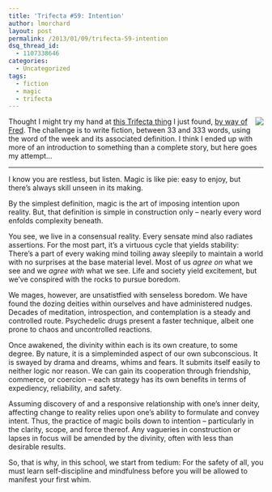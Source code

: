 ```yaml
---
title: 'Trifecta #59: Intention'
author: lmorchard
layout: post
permalink: /2013/01/09/trifecta-59-intention
dsq_thread_id:
  - 1107338646
categories:
  - Uncategorized
tags:
  - fiction
  - magic
  - trifecta
---
```

<a style="display: block; float: right; margin: 0 0 0.25em 0.25em; border: 0" border="0" href="http://www.trifectawritingchallenge.blogspot.com" target="_blank"><img style="border: 0" src="http://i1132.photobucket.com/albums/m573/SeekingBlog/Picture11-1.png" /></a>Thought I might try my hand at [this Trifecta thing][1] I just found, [by way of Fred][2]. The challenge is to write fiction, between 33 and 333 words, using the word of the week and its associated definition. I think I ended up with more of an introduction to something than a complete story, but here goes my attempt&#8230;

<!--more-->

* * *

I know you are restless, but listen. Magic is like pie: easy to enjoy, but there&#8217;s always skill unseen in its making.

By the simplest definition, magic is the art of imposing intention upon reality. But, that definition is simple in construction only &#8211; nearly every word enfolds complexity beneath.

You see, we live in a consensual reality. Every sensate mind also radiates assertions. For the most part, it&#8217;s a virtuous cycle that yields stability: There&#8217;s a part of every waking mind toiling away sleepily to maintain a world with no surprises at the base material level. Most of us *agree on* what we see and we *agree with* what we see. Life and society yield excitement, but we&#8217;ve conspired with the rocks to pursue boredom.

We mages, however, are unsatistfied with senseless boredom. We have found the dozing deities within ourselves and have administered nudges. Decades of meditation, introspection, and contemplation is a steady and controlled route. Psychedelic drugs present a faster technique, albeit one prone to chaos and uncontrolled reactions.

Once awakened, the divinity within each is its own creature, to some degree. By nature, it is a simpleminded aspect of our own subconscious. It is swayed by drama and dreams, whims and fears. It submits itself easily to neither logic nor reason. We can gain its cooperation through friendship, commerce, or coercion &#8211; each strategy has its own benefits in terms of expediency, reliability, and safety.

Assuming discovery of and a responsive relationship with one&#8217;s inner deity, affecting change to reality relies upon one&#8217;s ability to formulate and convey intent. Thus, the practice of magic boils down to intention &#8211; particularly in the clarity, scope, and force thereof. Any vagueries in construction or lapses in focus will be amended by the divinity, often with less than desirable results.

So, that is why, in this school, we start from tedium: For the safety of all, you must learn self-discipline and mindfulness before you will be allowed to manifest your first whim.

 [1]: http://www.trifectawritingchallenge.com/2013/01/trifecta-week-fifty-nine.html
 [2]: http://fredericiana.com/2013/01/08/the-promise/